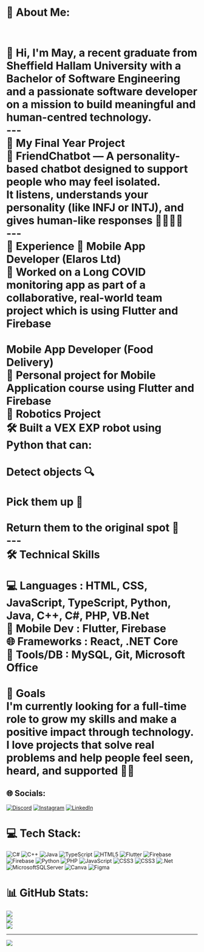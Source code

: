# 💫 About Me:
# <br>🌟 Hi, I'm May, a recent graduate from Sheffield Hallam University with a Bachelor of Software Engineering and a passionate software developer on a mission to build meaningful and human-centred technology.<br>---<br> 🧠 My Final Year Project<br>💬 FriendChatbot — A personality-based chatbot designed to support people who may feel isolated.<br>It listens, understands your personality (like INFJ or INTJ), and gives human-like responses 🧘‍♀️🤖✨<br>---<br> 💼 Experience<be> 🔧 Mobile App Developer (Elaros Ltd)<br>📱 Worked on a Long COVID monitoring app as part of a collaborative, real-world team project which is using Flutter and Firebase <br><br> Mobile App Developer (Food Delivery)<br>📱 Personal project for Mobile Application course using Flutter and Firebase <br><be> 🤖 Robotics Project<br>🛠 Built a VEX EXP robot using Python that can:<br><br>Detect objects 🔍<br><br>Pick them up 🤖<br><br>Return them to the original spot 🎯<br>---<br> 🛠️ Technical Skills<br><br>💻 Languages     : HTML, CSS, JavaScript, TypeScript, Python, Java, C++, C#, PHP, VB.Net  <br>📱 Mobile Dev    : Flutter, Firebase  <br>🌐 Frameworks    : React, .NET Core  <br>🧰 Tools/DB      : MySQL, Git, Microsoft Office  <br><br> 🚀 Goals<br>I'm currently looking for a full-time role to grow my skills and make a positive impact through technology.<br>I love projects that solve real problems and help people feel seen, heard, and supported 🤝💡


## 🌐 Socials:
[![Discord](https://img.shields.io/badge/Discord-%237289DA.svg?logo=discord&logoColor=white)](https://discord.gg/saragrace4) [![Instagram](https://img.shields.io/badge/Instagram-%23E4405F.svg?logo=Instagram&logoColor=white)](https://instagram.com/may_thara_world_bless_you) [![LinkedIn](https://img.shields.io/badge/LinkedIn-%230077B5.svg?logo=linkedin&logoColor=white)](https://linkedin.com/in/www.linkedin.com/in/may-lwin-31b34a1ab) 

# 💻 Tech Stack:
![C#](https://img.shields.io/badge/c%23-%23239120.svg?style=for-the-badge&logo=csharp&logoColor=white) ![C++](https://img.shields.io/badge/c++-%2300599C.svg?style=for-the-badge&logo=c%2B%2B&logoColor=white) ![Java](https://img.shields.io/badge/java-%23ED8B00.svg?style=for-the-badge&logo=openjdk&logoColor=white) ![TypeScript](https://img.shields.io/badge/typescript-%23007ACC.svg?style=for-the-badge&logo=typescript&logoColor=white) ![HTML5](https://img.shields.io/badge/html5-%23E34F26.svg?style=for-the-badge&logo=html5&logoColor=white) ![Flutter](https://img.shields.io/badge/Flutter-%2302569B.svg?style=for-the-badge&logo=Flutter&logoColor=white) ![Firebase](https://img.shields.io/badge/firebase-a08021?style=for-the-badge&logo=firebase&logoColor=ffcd34) ![Firebase](https://img.shields.io/badge/firebase-%23039BE5.svg?style=for-the-badge&logo=firebase) ![Python](https://img.shields.io/badge/python-3670A0?style=for-the-badge&logo=python&logoColor=ffdd54) ![PHP](https://img.shields.io/badge/php-%23777BB4.svg?style=for-the-badge&logo=php&logoColor=white) ![JavaScript](https://img.shields.io/badge/javascript-%23323330.svg?style=for-the-badge&logo=javascript&logoColor=%23F7DF1E) ![CSS3](https://img.shields.io/badge/css3-%231572B6.svg?style=for-the-badge&logo=css3&logoColor=white) ![CSS3](https://img.shields.io/badge/css3-%231572B6.svg?style=for-the-badge&logo=css3&logoColor=white) ![.Net](https://img.shields.io/badge/.NET-5C2D91?style=for-the-badge&logo=.net&logoColor=white) ![MicrosoftSQLServer](https://img.shields.io/badge/Microsoft%20SQL%20Server-CC2927?style=for-the-badge&logo=microsoft%20sql%20server&logoColor=white) ![Canva](https://img.shields.io/badge/Canva-%2300C4CC.svg?style=for-the-badge&logo=Canva&logoColor=white) ![Figma](https://img.shields.io/badge/figma-%23F24E1E.svg?style=for-the-badge&logo=figma&logoColor=white)
# 📊 GitHub Stats:
![](https://github-readme-stats.vercel.app/api?username=SaraG461&theme=dark&hide_border=false&include_all_commits=false&count_private=false)<br/>
![](https://nirzak-streak-stats.vercel.app/?user=SaraG461&theme=dark&hide_border=false)<br/>
![](https://github-readme-stats.vercel.app/api/top-langs/?username=SaraG461&theme=dark&hide_border=false&include_all_commits=false&count_private=false&layout=compact)

---
[![](https://visitcount.itsvg.in/api?id=SaraG461&icon=0&color=0)](https://visitcount.itsvg.in)

<!-- Proudly created with GPRM ( https://gprm.itsvg.in ) -->
